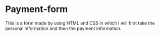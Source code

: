 # Payment-form
This is a form made by using HTML and CSS in which I will first take the personal information and then the payment information.
